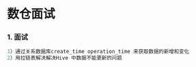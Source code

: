 # 数仓面试

### 1. 面试

```sql
1）通过关系数据库create_time operation_time 来获取数据的新增和变化
2）用拉链表解决解决Hive 中数据不能更新的问题




```

